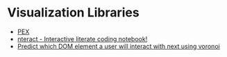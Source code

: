 # Visualization Libraries

* [PEX](http://pex.gl/)
* [nteract - Interactive literate coding notebook!](https://github.com/nteract/nteract)
* [Predict which DOM element a user will interact with next using voronoi](https://github.com/mathisonian/premonish)